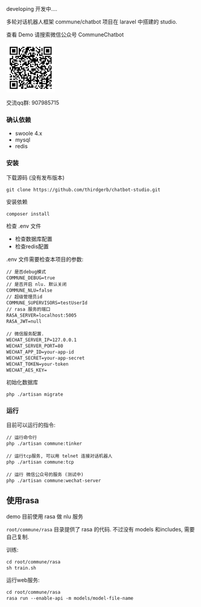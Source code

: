 
developing   开发中....

多轮对话机器人框架 commune/chatbot 项目在 laravel 中搭建的 studio.


查看 Demo 请搜索微信公众号 CommuneChatbot

![wechat-qrcode](/docs/img/commune-qrcode.bmp)

交流qq群: 907985715


### 确认依赖

- swoole 4.x
- mysql
- redis

### 安装

下载源码 (没有发布版本)

    git clone https://github.com/thirdgerb/chatbot-studio.git

安装依赖

    composer install

检查 .env 文件

- 检查数据库配置
- 检查redis配置

.env 文件需要检查本项目的参数:


    // 是否debug模式
    COMMUNE_DEBUG=true
    // 是否开启 nlu. 默认关闭
    COMMUNE_NLU=false
    // 超级管理员id
    COMMUNE_SUPERVISORS=testUserId
    // rasa 服务的端口
    RASA_SERVER=localhost:5005
    RASA_JWT=null

    // 微信服务配置.
    WECHAT_SERVER_IP=127.0.0.1
    WECHAT_SERVER_PORT=80
    WECHAT_APP_ID=your-app-id
    WECHAT_SECRET=your-app-secret
    WECHAT_TOKEN=your-token
    WECHAT_AES_KEY=

初始化数据库

    php ./artisan migrate

### 运行

目前可以运行的指令:

    // 运行命令行
    php ./artisan commune:tinker

    // 运行tcp服务, 可以用 telnet 连接对话机器人
    php ./artisan commune:tcp

    // 运行 微信公众号的服务 (测试中)
    php ./artisan commune:wechat-server

## 使用rasa

demo 目前使用 rasa 做 nlu 服务

```root/commune/rasa``` 目录提供了 rasa 的代码. 不过没有 models 和includes, 需要自己复制.

训练:

    cd root/commune/rasa
    sh train.sh

运行web服务:

    cd root/commune/rasa
    rasa run --enable-api -m models/model-file-name
